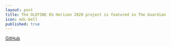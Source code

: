 ```yaml
---
layout: post
title: The OLEFINE EU Horizon 2020 project is featured in The Guardian 
icon: mdi-bell
published: true
---
```

[GitHub](https://www.theguardian.com/environment/2018/jun/07/sexy-plants-on-track-to-replace-harmful-pesticides-to-protect-crops) 
